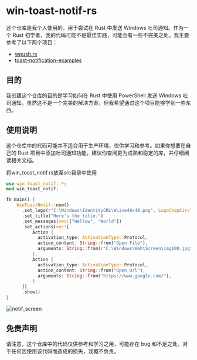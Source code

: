 # win-toast-notif-rs
这个仓库是我个人使用的，用于尝试在 Rust 中发送 Windows 吐司通知。作为一个 Rust 初学者，我的代码可能不是最佳实践，可能会有一些不完美之处。我主要参考了以下两个项目：

- [wpush.rs](https://github.com/saez-juan/wpush.rs)
- [toast-notification-examples](https://github.com/GitHub30/toast-notification-examples)

## 目的

我创建这个仓库的目的是学习如何在 Rust 中使用 PowerShell 发送 Windows 吐司通知。虽然这不是一个完美的解决方案，但我希望通过这个项目能够学到一些东西。

## 使用说明

这个仓库中的代码可能并不适合用于生产环境，仅供学习和参考。如果你想要在自己的 Rust 项目中添加吐司通知功能，建议你查阅更为成熟和稳定的库，并仔细阅读相关文档。

将win_toast_notif.rs放至src目录中使用
```rust
use win_toast_notif::*;
mod win_toast_notif;

fn main() {
    WinToastNotif::new()
      .set_logo(r"C:\Windows\IdentityCRL\WLive48x48.png", LogoCropCircle::True)
      .set_title("Here's the title.")
      .set_messages(vec!["Hellow", "World"])
      .set_actions(vec![
          Action {
            activation_type: ActivationType::Protocol,
            action_content: String::from("Open File"),
            arguments: String::from(r"C:\Windows\Web\Screen\img100.jpg"),
          },
          Action {
            activation_type: ActivationType::Protocol,
            action_content: String::from("Open Url"),
            arguments: String::from("https://www.google.com/"),
          }
      ])
      .show()
}
```
![notif_screen](https://github.com/iKineticate/win-toast-notif-rs/assets/115683118/4a35bb13-5f18-4422-8bad-729d15756ecb)

## 免责声明

请注意，这个仓库中的代码仅供参考和学习之用，可能存在 bug 和不足之处。对于任何因使用该代码而造成的损失，我概不负责。
